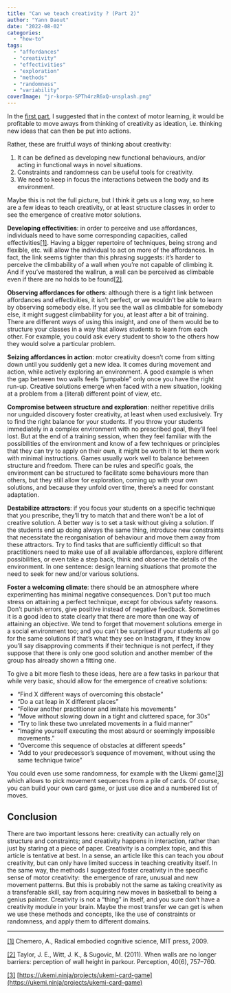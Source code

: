 ```yaml
---
title: "Can we teach creativity ? (Part 2)"
author: "Yann Daout"
date: "2022-08-02"
categories: 
  - "how-to"
tags: 
  - "affordances"
  - "creativity"
  - "effectivities"
  - "exploration"
  - "methods"
  - "randomness"
  - "variability"
coverImage: "jr-korpa-SPTh4rzR6xQ-unsplash.png"
---
```


In the [first part](/can-we-teach-creativity-part-1), I suggested that in the context of motor learning, it would be profitable to move aways from thinking of creativity as ideation, i.e. thinking new ideas that can then be put into actions.

Rather, these are fruitful ways of thinking about creativity:

1. It can be defined as developing new functional behaviours, and/or acting in functional ways in novel situations.
2. Constraints and randomness can be useful tools for creativity.
3. We need to keep in focus the interactions between the body and its environment.

Maybe this is not the full picture, but I think it gets us a long way, so here are a few ideas to teach creativity, or at least structure classes in order to see the emergence of creative motor solutions.

**Developing effectivities**: in order to perceive and use affordances, individuals need to have some corresponding capacities, called effectivities[\[1\]](#_ftn1). Having a bigger repertoire of techniques, being strong and flexible, etc. will allow the individual to act on more of the affordances. In fact, the link seems tighter than this phrasing suggests: it’s harder to perceive the climbability of a wall when you’re not capable of climbing it. And if you’ve mastered the wallrun, a wall can be perceived as climbable even if there are no holds to be found[\[2\]](#_ftn2).

**Observing affordances for others**: although there is a tight link between affordances and effectivities, it isn’t perfect, or we wouldn’t be able to learn by observing somebody else. If you see the wall as climbable for somebody else, it might suggest climbability for you, at least after a bit of training. There are different ways of using this insight, and one of them would be to structure your classes in a way that allows students to learn from each other. For example, you could ask every student to show to the others how they would solve a particular problem.

**Seizing affordances in action**: motor creativity doesn’t come from sitting down until you suddenly get a new idea. It comes during movement and action, while actively exploring an environment. A good example is when the gap between two walls feels “jumpable” only once you have the right run-up. Creative solutions emerge when faced with a new situation, looking at a problem from a (literal) different point of view, etc.

**Compromise between structure and exploration**: neither repetitive drills nor unguided discovery foster creativity, at least when used exclusively. Try to find the right balance for your students. If you throw your students immediately in a complex environment with no prescribed goal, they’ll feel lost. But at the end of a training session, when they feel familiar with the possibilities of the environment and know of a few techniques or principles that they can try to apply on their own, it might be worth it to let them work with minimal instructions. Games usually work well to balance between structure and freedom. There can be rules and specific goals, the environment can be structured to facilitate some behaviours more than others, but they still allow for exploration, coming up with your own solutions, and because they unfold over time, there’s a need for constant adaptation.

**Destabilize attractors**: if you focus your students on a specific technique that you prescribe, they’ll try to match that and there won’t be a lot of creative solution. A better way is to set a task without giving a solution. If the students end up doing always the same thing, introduce new constraints that necessitate the reorganisation of behaviour and move them away from these attractors. Try to find tasks that are sufficiently difficult so that practitioners need to make use of all available affordances, explore different possibilities, or even take a step back, think and observe the details of the environment. In one sentence: design learning situations that promote the need to seek for new and/or various solutions.

**Foster a welcoming climate**: there should be an atmosphere where experimenting has minimal negative consequences. Don’t put too much stress on attaining a perfect technique, except for obvious safety reasons. Don’t punish errors, give positive instead of negative feedback. Sometimes it is a good idea to state clearly that there are more than one way of attaining an objective. We tend to forget that movement solutions emerge in a social environment too; and you can’t be surprised if your students all go for the same solutions if that’s what they see on Instagram, if they know you’ll say disapproving comments if their technique is not perfect, if they suppose that there is only one good solution and another member of the group has already shown a fitting one.

To give a bit more flesh to these ideas, here are a few tasks in parkour that while very basic, should allow for the emergence of creative solutions:

- “Find X different ways of overcoming this obstacle”
- “Do a cat leap in X different places”
- “Follow another practitioner and imitate his movements”
- “Move without slowing down in a tight and cluttered space, for 30s”
- “Try to link these two unrelated movements in a fluid manner”
- “Imagine yourself executing the most absurd or seemingly impossible movements.”
- “Overcome this sequence of obstacles at different speeds”
- “Add to your predecessor’s sequence of movement, without using the same technique twice”

You could even use some randomness, for example with the Ukemi game[\[3\]](#_ftn3) which allows to pick movement sequences from a pile of cards. Of course, you can build your own card game, or just use dice and a numbered list of moves.

## Conclusion

There are two important lessons here: creativity can actually rely on structure and constraints; and creativity happens in interaction, rather than just by staring at a piece of paper. Creativity is a complex topic, and this article is tentative at best. In a sense, an article like this can teach you _about_ creativity, but can only have limited success in teaching creativity itself. In the same way, the methods I suggested foster creativity in the specific sense of motor creativity:  the emergence of rare, unusual and new movement patterns. But this is probably not the same as taking creativity as a transferable skill, say from acquiring new moves in basketball to being a genius painter. Creativity is not a “thing” in itself, and you sure don’t have a creativity module in your brain. Maybe the most transfer we can get is when we use these methods and concepts, like the use of constraints or randomness, and apply them to different domains.

* * *

[\[1\]](#_ftnref1) Chemero, A., Radical embodied cognitive science, MIT press, 2009.

[\[2\]](#_ftnref2) Taylor, J. E., Witt, J. K., & Sugovic, M. (2011). When walls are no longer barriers: perception of wall height in parkour. Perception, 40(6), 757–760.

[\[3\]](#_ftnref3) [https://ukemi.ninja/projects/ukemi-card-game](https://ukemi.ninja/projects/ukemi-card-game)
